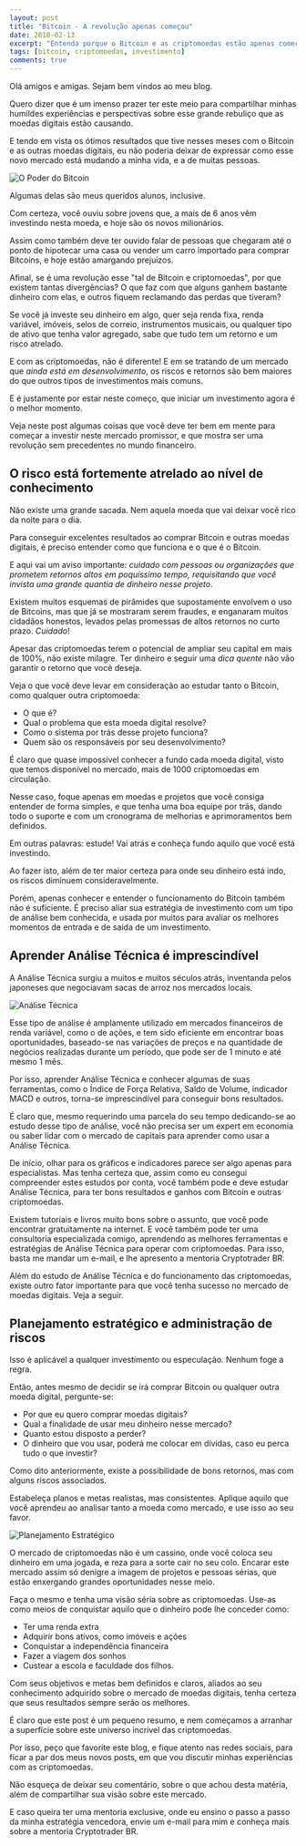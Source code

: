 ```yaml
---
layout: post
title: "Bitcoin - A revolução apenas começou"
date: 2018-02-13
excerpt: "Entenda porque o Bitcoin e as criptomoedas estão apenas começando uma grande revolução no mercado financeiro, e como você pode lucrar com isso."
tags: [bitcoin, criptomoedas, investimento]
comments: true
---
```


Olá amigos e amigas. Sejam bem vindos ao meu blog. 

Quero dizer que é um imenso prazer ter este meio para compartilhar minhas humildes experiências e perspectivas sobre esse grande rebuliço que as moedas digitais estão causando.

E tendo em vista os ótimos resultados que tive nesses meses com o Bitcoin e as outras moedas digitais, eu não poderia deixar de expressar como esse novo mercado está mudando a minha vida, e a de muitas pessoas.

![O Poder do Bitcoin](/assets/img/post01/photo01.jpg)

Algumas delas são meus queridos alunos, inclusive.

Com certeza, você ouviu sobre jovens que, a mais de 6 anos vêm investindo nesta moeda, e hoje são os novos milionários.

Assim como também deve ter ouvido falar de pessoas que chegaram até o ponto de hipotecar uma casa ou vender um carro importado para comprar Bitcoins, e hoje estão amargando prejuízos.

Afinal, se é uma revolução esse "tal de Bitcoin e criptomoedas", por que existem tantas divergências? O que faz com que alguns ganhem bastante dinheiro com elas, e outros fiquem reclamando das perdas que tiveram?

Se você já investe seu dinheiro em algo, quer seja renda fixa, renda variável, imóveis, selos de correio, instrumentos musicais, ou qualquer tipo de ativo que tenha valor agregado, sabe que tudo tem um retorno e um risco atrelado.

E com as criptomoedas, não é diferente! E em se tratando de um mercado que *ainda está em desenvolvimento*, os riscos e retornos são bem maiores do que outros tipos de investimentos mais comuns.

E é justamente por estar neste começo, que iniciar um investimento agora é o melhor momento.

Veja neste post algumas coisas que você deve ter bem em mente para começar a investir neste mercado promissor, e que mostra ser uma revolução sem precedentes no mundo financeiro.


## O risco está fortemente atrelado ao nível de conhecimento

Não existe uma grande sacada. Nem aquela moeda que vai deixar você rico da noite para o dia.

Para conseguir excelentes resultados ao comprar Bitcoin e outras moedas digitais, é preciso entender como que funciona e o que é o Bitcoin.

E aqui vai um aviso importante: *cuidado com pessoas ou organizações que prometem retornos altos em poquíssimo tempo, requisitando que você invista uma grande quantia de dinheiro nesse projeto*.

Existem muitos esquemas de pirâmides que supostamente envolvem o uso de Bitcoins, mas que já se mostraram serem fraudes, e enganaram muitos cidadãos honestos, levados pelas promessas de altos retornos no curto prazo. *Cuidado*!

Apesar das criptomoedas terem o potencial de ampliar seu capital em mais de 100%, não existe milagre. Ter dinheiro e seguir uma *dica quente* não vão garantir o retorno que você deseja.

Veja o que você deve levar em consideração ao estudar tanto o Bitcoin, como qualquer outra criptomoeda:

* O que é?
* Qual o problema que esta moeda digital resolve?
* Como o sistema por trás desse projeto funciona?
* Quem são os responsáveis por seu desenvolvimento?

É claro que quase impossível conhecer a fundo cada moeda digital, visto que temos disponível no mercado, mais de 1000 criptomoedas em circulação.

Nesse caso, foque apenas em moedas e projetos que você consiga entender de forma simples, e que tenha uma boa equipe por trás, dando todo o suporte e com um cronograma de melhorias e aprimoramentos bem definidos. 

Em outras palavras: estude! Vai atrás e conheça fundo aquilo que você está investindo. 

Ao fazer isto, além de ter maior certeza para onde seu dinheiro está indo, os riscos diminuem consideravelmente.

Porém, apenas conhecer e entender o funcionamento do Bitcoin também não é suficiente. É preciso aliar sua estratégia de investimento com um tipo de análise bem conhecida, e usada por muitos para avaliar os melhores momentos de entrada e de saída de um investimento.

## Aprender Análise Técnica é imprescindível

A Análise Técnica surgiu a muitos e muitos séculos atrás, inventanda pelos japoneses que negociavam sacas de arroz nos mercados locais.

![Análise Técnica](/assets/img/post01/photo02.jpg)

Esse tipo de análise é amplamente utilizado em mercados financeiros de renda variável, como o de ações, e tem sido eficiente em encontrar boas oportunidades, baseado-se nas variações de preços e na quantidade de negócios realizadas durante um período, que pode ser de 1 minuto e até mesmo 1 mês.

Por isso, aprender Análise Técnica e conhecer algumas de suas ferramentas, como o Índice de Força Relativa, Saldo de Volume, indicador MACD e outros, torna-se imprescindível para conseguir bons resultados.

É claro que, mesmo requerindo uma parcela do seu tempo dedicando-se ao estudo desse tipo de análise, você não precisa ser um expert em economia ou saber lidar com o mercado de capitais para aprender como usar a Análise Técnica.

De início, olhar para os gráficos e indicadores parece ser algo apenas para especialistas. Mas tenha certeza que, assim como eu consegui compreender estes estudos por conta, você também pode e deve estudar Análise Técnica, para ter bons resultados e ganhos com Bitcoin e outras criptomoedas.

Existem tutoriais e livros muito bons sobre o assunto, que você pode encontrar gratuitamente na internet. E você também pode ter uma consultoria especializada comigo, aprendendo as melhores ferramentas e estratégias de Análise Técnica para operar com criptomoedas. Para isso, basta me mandar um e-mail, e lhe apresento a mentoria Cryptotrader BR.

Além do estudo de Análise Técnica e do funcionamento das criptomoedas, existe outro fator importante para que você tenha sucesso no mercado de moedas digitais. Veja a seguir.

## Planejamento estratégico e administração de riscos

Isso é aplicável a qualquer investimento ou especulação. Nenhum foge a regra.

Então, antes mesmo de decidir se irá comprar Bitcoin ou qualquer outra moeda digital, pergunte-se:

* Por que eu quero comprar moedas digitais?
* Qual a finalidade de usar meu dinheiro nesse mercado?
* Quanto estou disposto a perder?
* O dinheiro que vou usar, poderá me colocar em dívidas, caso eu perca tudo o que investir?

Como dito anteriormente, existe a possibilidade de bons retornos, mas com alguns riscos associados.

Estabeleça planos e metas realistas, mas consistentes. Aplique aquilo que você aprendeu ao analisar tanto a moeda como mercado, e use isso ao seu favor.

![Planejamento Estratégico](/assets/img/post01/photo03.png)

O mercado de criptomoedas não é um cassino, onde você coloca seu dinheiro em uma jogada, e reza para a sorte cair no seu colo. Encarar este mercado assim só denigre a imagem de projetos e pessoas sérias, que estão enxergando grandes oportunidades nesse meio.

Faça o mesmo e tenha uma visão séria sobre as criptomoedas. Use-as como meios de conquistar aquilo que o dinheiro pode lhe conceder como:

* Ter uma renda extra
* Adquirir bons ativos, como imóveis e ações
* Conquistar a independência financeira
* Fazer a viagem dos sonhos
* Custear a escola e faculdade dos filhos.

Com seus objetivos e metas bem definidos e claros, aliados ao seu conhecimento adquirido sobre o mercado de moedas digitais, tenha certeza que seus resultados sempre serão os melhores.

É claro que este post é um pequeno resumo, e nem começamos a arranhar a superfície sobre este universo incrível das criptomoedas.

Por isso, peço que favorite este blog, e fique atento nas redes sociais, para ficar a par dos meus novos posts, em que vou discutir minhas experiências com as criptomoedas.

Não esqueça de deixar seu comentário, sobre o que achou desta matéria, além de compartilhar sua visão sobre este mercado.

E caso queira ter uma mentoria exclusive, onde eu ensino o passo a passo da minha estratégia vencedora, envie um e-mail para mim e conheça mais sobre a mentoria Cryptotrader BR.